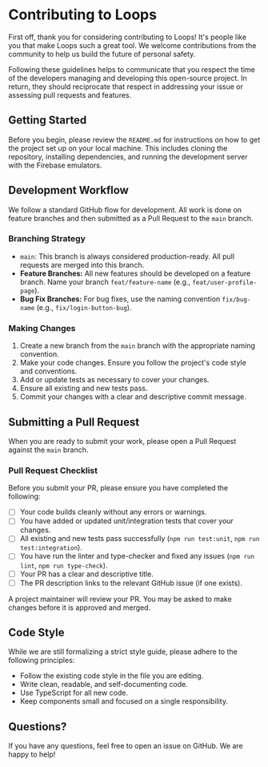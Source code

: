 # Contributing to Loops

First off, thank you for considering contributing to Loops! It's people like you that make Loops such a great tool. We welcome contributions from the community to help us build the future of personal safety.

Following these guidelines helps to communicate that you respect the time of the developers managing and developing this open-source project. In return, they should reciprocate that respect in addressing your issue or assessing pull requests and features.

## Getting Started

Before you begin, please review the `README.md` for instructions on how to get the project set up on your local machine. This includes cloning the repository, installing dependencies, and running the development server with the Firebase emulators.

## Development Workflow

We follow a standard GitHub flow for development. All work is done on feature branches and then submitted as a Pull Request to the `main` branch.

### Branching Strategy

*   `main`: This branch is always considered production-ready. All pull requests are merged into this branch.
*   **Feature Branches:** All new features should be developed on a feature branch. Name your branch `feat/feature-name` (e.g., `feat/user-profile-page`).
*   **Bug Fix Branches:** For bug fixes, use the naming convention `fix/bug-name` (e.g., `fix/login-button-bug`).

### Making Changes

1.  Create a new branch from the `main` branch with the appropriate naming convention.
2.  Make your code changes. Ensure you follow the project's code style and conventions.
3.  Add or update tests as necessary to cover your changes.
4.  Ensure all existing and new tests pass.
5.  Commit your changes with a clear and descriptive commit message.

## Submitting a Pull Request

When you are ready to submit your work, please open a Pull Request against the `main` branch.

### Pull Request Checklist

Before you submit your PR, please ensure you have completed the following:

*   [ ] Your code builds cleanly without any errors or warnings.
*   [ ] You have added or updated unit/integration tests that cover your changes.
*   [ ] All existing and new tests pass successfully (`npm run test:unit`, `npm run test:integration`).
*   [ ] You have run the linter and type-checker and fixed any issues (`npm run lint`, `npm run type-check`).
*   [ ] Your PR has a clear and descriptive title.
*   [ ] The PR description links to the relevant GitHub issue (if one exists).

A project maintainer will review your PR. You may be asked to make changes before it is approved and merged.

## Code Style

While we are still formalizing a strict style guide, please adhere to the following principles:

*   Follow the existing code style in the file you are editing.
*   Write clean, readable, and self-documenting code.
*   Use TypeScript for all new code.
*   Keep components small and focused on a single responsibility.

## Questions?

If you have any questions, feel free to open an issue on GitHub. We are happy to help!